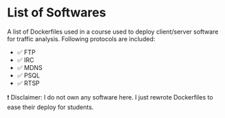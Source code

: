 # List of Softwares 

A list of Dockerfiles used in a course used to deploy client/server software for traffic analysis. Following protocols are included:
- :white_check_mark: FTP
- :white_check_mark: IRC
- :white_check_mark: MDNS
- :white_check_mark: PSQL
-  :white_check_mark: RTSP

:heavy_exclamation_mark: Disclaimer: I do not own any software here. I just rewrote Dockerfiles to ease their deploy for students.

